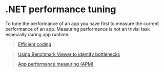 .NET performance tuning
==============

To tune the performance of an app you have first to measure the current performance of an app. Measuring performance is not an trivial task especially during app runtime.

> [Efficient coding](EfficientCoding.md)

> [Using Benchmark Viewer to identify bottlenecks](BenchmarkViewer.md)

> [App performance measuring (APM)](APM.md)






